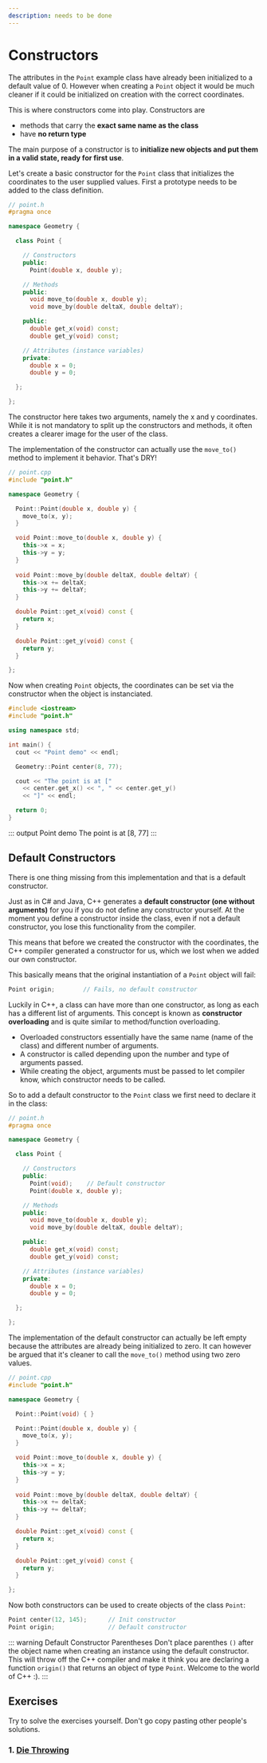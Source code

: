 ```yaml
---
description: needs to be done
---
```


# Constructors

The attributes in the `Point` example class have already been initialized to a default value of 0. However when creating a `Point` object it would be much cleaner if it could be initialized on creation with the correct coordinates.

This is where constructors come into play. Constructors are

* methods that carry the **exact same name as the class**
* have **no return type**

The main purpose of a constructor is to **initialize new objects and put them in a valid state, ready for first use**.

Let's create a basic constructor for the `Point` class that initializes the coordinates to the user supplied values. First a prototype needs to be added to the class definition.

```cpp
// point.h
#pragma once

namespace Geometry {

  class Point {

    // Constructors
    public:
      Point(double x, double y);

    // Methods
    public:
      void move_to(double x, double y);
      void move_by(double deltaX, double deltaY);

    public:
      double get_x(void) const;
      double get_y(void) const;

    // Attributes (instance variables)
    private:
      double x = 0;
      double y = 0;

  };

};
```

The constructor here takes two arguments, namely the x and y coordinates. While it is not mandatory to split up the constructors and methods, it often creates a clearer image for the user of the class.

The implementation of the constructor can actually use the `move_to()` method to implement it behavior. That's DRY!

```cpp
// point.cpp
#include "point.h"

namespace Geometry {

  Point::Point(double x, double y) {
    move_to(x, y);
  }

  void Point::move_to(double x, double y) {
    this->x = x;
    this->y = y;
  }
  
  void Point::move_by(double deltaX, double deltaY) {
    this->x += deltaX;
    this->y += deltaY;
  }

  double Point::get_x(void) const {
    return x;
  }

  double Point::get_y(void) const {
    return y;
  }

};
```

Now when creating `Point` objects, the coordinates can be set via the constructor when the object is instanciated.

```cpp
#include <iostream>
#include "point.h"

using namespace std;

int main() {
  cout << "Point demo" << endl;

  Geometry::Point center(8, 77);

  cout << "The point is at ["
    << center.get_x() << ", " << center.get_y()
    << "]" << endl;

  return 0;
}
```

::: output
Point demo
The point is at [8, 77]
:::

## Default Constructors

There is one thing missing from this implementation and that is a default constructor.

Just as in C# and Java, C++ generates a **default constructor (one without arguments)** for you if you do not define any constructor yourself. At the moment you define a constructor inside the class, even if not a default constructor, you lose this functionality from the compiler.

This means that before we created the constructor with the coordinates, the C++ compiler generated a constructor for us, which we lost when we added our own constructor.

This basically means that the original instantiation of a `Point` object will fail:

```cpp
Point origin;        // Fails, no default constructor
```

Luckily in C++, a class can have more than one constructor, as long as each has a different list of arguments. This concept is known as **constructor overloading** and is quite similar to method/function overloading.

* Overloaded constructors essentially have the same name (name of the class) and different number of arguments.
* A constructor is called depending upon the number and type of arguments passed.
* While creating the object, arguments must be passed to let compiler know, which constructor needs to be called.

So to add a default constructor to the `Point` class we first need to declare it in the class:

```cpp
// point.h
#pragma once

namespace Geometry {

  class Point {

    // Constructors
    public:
      Point(void);    // Default constructor
      Point(double x, double y);

    // Methods
    public:
      void move_to(double x, double y);
      void move_by(double deltaX, double deltaY);

    public:
      double get_x(void) const;
      double get_y(void) const;

    // Attributes (instance variables)
    private:
      double x = 0;
      double y = 0;

  };

};
```

The implementation of the default constructor can actually be left empty because the attributes are already being initialized to zero. It can however be argued that it's cleaner to call the `move_to()` method using two zero values.

```cpp
// point.cpp
#include "point.h"

namespace Geometry {

  Point::Point(void) { }

  Point::Point(double x, double y) {
    move_to(x, y);
  }

  void Point::move_to(double x, double y) {
    this->x = x;
    this->y = y;
  }
  
  void Point::move_by(double deltaX, double deltaY) {
    this->x += deltaX;
    this->y += deltaY;
  }

  double Point::get_x(void) const {
    return x;
  }

  double Point::get_y(void) const {
    return y;
  }

};
```

Now both constructors can be used to create objects of the class `Point`:

```cpp
Point center(12, 145);      // Init constructor
Point origin;               // Default constructor
```

::: warning Default Constructor Parentheses
Don't place parenthes `()` after the object name when creating an instance using the default constructor. This will throw off the C++ compiler and make it think you are declaring a function `origin()` that returns an object of type `Point`. Welcome to the world of C++ :).
:::

<!-- ## TODO -->

<!-- Should we introduce constructor initialization list here or how to call other constructors? -->
<!-- Copy constructor -->

## Exercises

Try to solve the exercises yourself. Don't go copy pasting other people's solutions.

### 1. [Die Throwing](./exercises/die_throwing/README.md)
